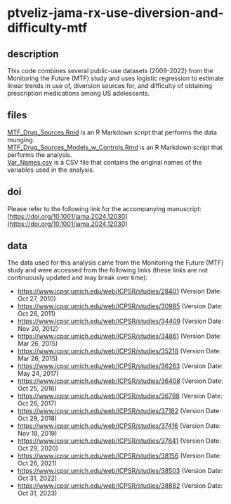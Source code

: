 # ptveliz-jama-rx-use-diversion-and-difficulty-mtf

## description

This code combines several public-use datasets (2009-2022) from the Monitoring the Future (MTF) study and uses logistic regression to estimate linear trends in use of, diversion sources for, and difficulty of obtaining prescription medications among US adolescents.

## files

[MTF_Drug_Sources.Rmd](MTF_Drug_Sources.Rmd) is an R Markdown script that performs the data munging.  
[MTF_Drug_Sources_Models_w_Controls.Rmd](MTF_Drug_Sources_Models_w_Controls.Rmd) is an R Markdown script that performs the analysis.  
[Var_Names.csv](Var_Names.csv) is a CSV file that contains the original names of the variables used in the analysis.

## doi

Please refer to the following link for the accompanying manuscript: [https://doi.org/10.1001/jama.2024.12030](https://doi.org/10.1001/jama.2024.12030)

## data

The data used for this analysis came from the Monitoring the Future (MTF) study and were accessed from the following links (these links are not continuously updated and may break over time):  
- https://www.icpsr.umich.edu/web/ICPSR/studies/28401 (Version Date: Oct 27, 2010)
- https://www.icpsr.umich.edu/web/ICPSR/studies/30985 (Version Date: Oct 26, 2011)
- https://www.icpsr.umich.edu/web/ICPSR/studies/34409 (Version Date: Nov 20, 2012)
- https://www.icpsr.umich.edu/web/ICPSR/studies/34861 (Version Date: Mar 26, 2015)
- https://www.icpsr.umich.edu/web/ICPSR/studies/35218 (Version Date: Mar 26, 2015)
- https://www.icpsr.umich.edu/web/ICPSR/studies/36263 (Version Date: May 24, 2017)
- https://www.icpsr.umich.edu/web/ICPSR/studies/36408 (Version Date: Oct 25, 2016)
- https://www.icpsr.umich.edu/web/ICPSR/studies/36798 (Version Date: Oct 26, 2017)
- https://www.icpsr.umich.edu/web/ICPSR/studies/37182 (Version Date: Oct 29, 2018)
- https://www.icpsr.umich.edu/web/ICPSR/studies/37416 (Version Date: Nov 19, 2019)
- https://www.icpsr.umich.edu/web/ICPSR/studies/37841 (Version Date: Oct 29, 2020)
- https://www.icpsr.umich.edu/web/ICPSR/studies/38156 (Version Date: Oct 26, 2021)
- https://www.icpsr.umich.edu/web/ICPSR/studies/38503 (Version Date: Oct 31, 2022)
- https://www.icpsr.umich.edu/web/ICPSR/studies/38882 (Version Date: Oct 31, 2023)
